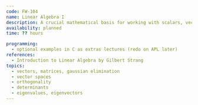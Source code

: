 ```yaml
---
code: FW-104
name: Linear Algebra I
description: A crucial mathematical basis for working with scalars, vectors and matrices, very important and essential for all modern areas of computing.
availability: planned
time: ?? hours

programming:
  - optional examples in C as extras lectures (redo on APL later)
references:
  - Introduction to Linear Algebra by Gilbert Strang
topics:
  - vectors, matrices, gaussian elimination
  - vector spaces
  - orthogonality
  - determinants
  - eigenvalues, eigenvectors
---
```

